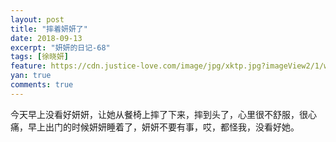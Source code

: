 ```yaml
---
layout: post
title: "摔着妍妍了"
date: 2018-09-13
excerpt: "妍妍的日记-68"
tags: [徐晓妍]
feature: https://cdn.justice-love.com/image/jpg/xktp.jpg?imageView2/1/w/1200/h/500
yan: true
comments: true
---
```

今天早上没看好妍妍，让她从餐椅上摔了下来，摔到头了，心里很不舒服，很心痛，早上出门的时候妍妍睡着了，妍妍不要有事，哎，都怪我，没看好她。
